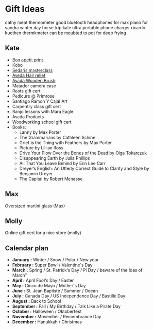 # Gift Ideas

cathy meat thermometer
good bluetooth headphones for max
piano for sandra
winter day horse trip
kate ultra portable phone charger
ricardo kucthen thermkmeter can be moubted to pot for deep frying

## Kate

- [Bon apetit print](https://pichipichipress.ecwid.com/PREORDER-Bon-App%C3%A9tit-11x17-Print-p170841420)
- Kobo
- [Sedaris masterclass](https://www.masterclass.com/classes/david-sedaris-teaches-storytelling-and-humor)
- [Aveda Hair relief](https://www.aveda.ca/product/17976/16410/best-sellers/hand-relief-moisturizing-creme#/shade/4.2_fl_oz%2F125_ml)
- [Avada Wooden Brush](https://www.aveda.ca/product/17976/16651/best-sellers/aveda-wooden-paddle-brush#/shade/brush)
- Matador camera case
- Roots gift cert
- Pedicure @ Primrose
- Santiago Ramon Y Cajal Art
- Carpentry class gift cert
- Banjo lessons with Mara Eagle
- Avada Products
- Woodworking school gift cert
- Books:
  - Lanny by Max Porter
  - The Grammarians by Cathleen Schine
  - Grief is the Thing with Feathers by Max Porter
  - Picture by Lillian Ross
  - Drive Your Plow Over the Bones of the Dead by Olga Tokarczuk
  - Disappearing Earth by Julia Phillips
  - All That You Leave Behind by Erin Lee Carr
  - Dreyer’s English: An Utterly Correct Guide to Clarity and Style by Benjamin Dreyer
  - The Capital by Robert Menasse

## Max

Oversized martini glass (Max)

## Molly

Online gift cert for a nice store (molly)

## Calendar plan

- **January :** Winter / Snow / Polar / New year
- **February :** Super Bowl / Valentine's Day
- **March :** Spring / St. Patrick's Day / Pi Day / beware of the Ides of March”
- **April :** April Fool's Day / Easter
- **May :** Cinco de Mayo / Mother's Day
- **June :** St. Jean Baptiste / Summer / Ocean
- **July :** Canada Day / US Independence Day / Bastille Day
- **August :** Back to School
- **September :** Fall / My Birthday / Talk Like a Pirate Day
- **October :** Halloween / Oktoberfest
- **November :** Movember / Remembrance Day
- **December :** Hanukkah / Christmas
